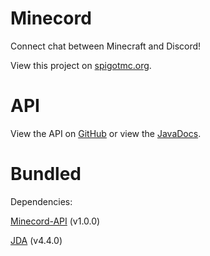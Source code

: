 # Minecord

Connect chat between Minecraft and Discord!

View this project on [spigotmc.org](https://www.spigotmc.org/resources/minecord.84702/).

# API
View the API on [GitHub](https://github.com/StarsDown64/Minecord-API) or view the [JavaDocs](https://starsdown64.github.io/Minecord-API).


# Bundled
Dependencies:

[Minecord-API](https://github.com/StarsDown64/Minecord-API) (v1.0.0)

[JDA](https://github.com/DV8FromTheWorld/JDA) (v4.4.0)

